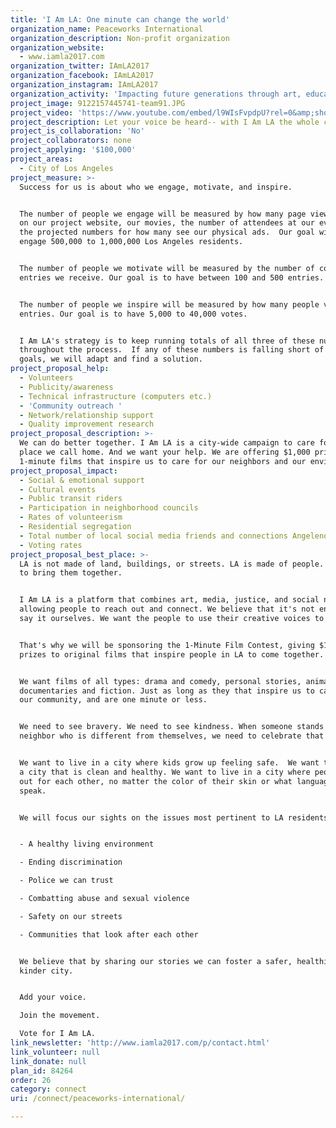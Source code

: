```yaml
---
title: 'I Am LA: One minute can change the world'
organization_name: Peaceworks International
organization_description: Non-profit organization
organization_website:
  - www.iamla2017.com
organization_twitter: IAmLA2017
organization_facebook: IAmLA2017
organization_instagram: IAmLA2017
organization_activity: 'Impacting future generations through art, education, and culture.'
project_image: 9122157445741-team91.JPG
project_video: 'https://www.youtube.com/embed/l9WIsFvpdpU?rel=0&amp;showinfo=0'
project_description: Let your voice be heard-- with I Am LA the whole city is ready to listen.
project_is_collaboration: 'No'
project_collaborators: none
project_applying: '$100,000'
project_areas:
  - City of Los Angeles
project_measure: >-
  Success for us is about who we engage, motivate, and inspire.  


  The number of people we engage will be measured by how many page views we have
  on our project website, our movies, the number of attendees at our events, and
  the projected numbers for how many see our physical ads.  Our goal will be to
  engage 500,000 to 1,000,000 Los Angeles residents.


  The number of people we motivate will be measured by the number of contest
  entries we receive. Our goal is to have between 100 and 500 entries.


  The number of people we inspire will be measured by how many people vote on
  entries. Our goal is to have 5,000 to 40,000 votes.


  I Am LA's strategy is to keep running totals of all three of these numbers
  throughout the process.  If any of these numbers is falling short of our
  goals, we will adapt and find a solution.
project_proposal_help:
  - Volunteers
  - Publicity/awareness
  - Technical infrastructure (computers etc.)
  - 'Community outreach '
  - Network/relationship support
  - Quality improvement research
project_proposal_description: >-
  We can do better together. I Am LA is a city-wide campaign to care for the
  place we call home. And we want your help. We are offering $1,000 prizes for
  1-minute films that inspire us to care for our neighbors and our environment.
project_proposal_impact:
  - Social & emotional support
  - Cultural events
  - Public transit riders
  - Participation in neighborhood councils
  - Rates of volunteerism
  - Residential segregation
  - Total number of local social media friends and connections Angelenos have
  - Voting rates
project_proposal_best_place: >-
  LA is not made of land, buildings, or streets. LA is made of people. It's time
  to bring them together.


  I Am LA is a platform that combines art, media, justice, and social networks
  allowing people to reach out and connect. We believe that it's not enough to
  say it ourselves. We want the people to use their creative voices to join us.


  That's why we will be sponsoring the 1-Minute Film Contest, giving $1,000
  prizes to original films that inspire people in LA to come together.


  We want films of all types: drama and comedy, personal stories, animation,
  documentaries and fiction. Just as long as they that inspire us to care about
  our community, and are one minute or less.


  We need to see bravery. We need to see kindness. When someone stands up for a
  neighbor who is different from themselves, we need to celebrate that courage.


  We want to live in a city where kids grow up feeling safe.  We want to live in
  a city that is clean and healthy. We want to live in a city where people look
  out for each other, no matter the color of their skin or what language they
  speak.


  We will focus our sights on the issues most pertinent to LA residents:


  - A healthy living environment

  - Ending discrimination

  - Police we can trust

  - Combatting abuse and sexual violence

  - Safety on our streets

  - Communities that look after each other


  We believe that by sharing our stories we can foster a safer, healthier,
  kinder city. 


  Add your voice. 

  Join the movement. 

  Vote for I Am LA.
link_newsletter: 'http://www.iamla2017.com/p/contact.html'
link_volunteer: null
link_donate: null
plan_id: 84264
order: 26
category: connect
uri: /connect/peaceworks-international/

---
```

